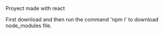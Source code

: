 Proyect made with react

First download and then run the command 'npm i' to download node_modules file.